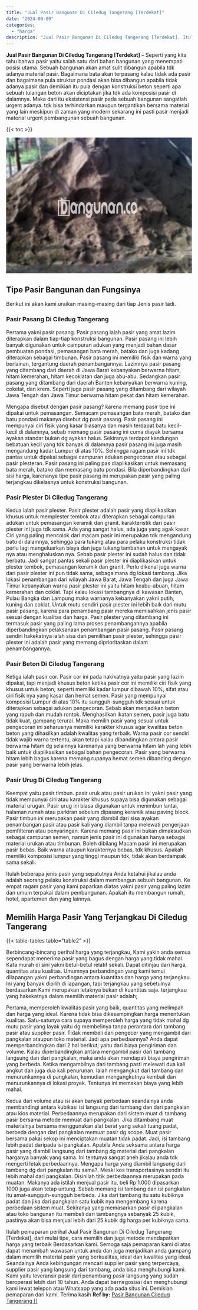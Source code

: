 ```yaml
---
title: "Jual Pasir Bangunan Di Ciledug Tangerang [Terdekat]"
date: "2024-09-09"
categories: 
  - "harga"
description: "Jual Pasir Bangunan Di Ciledug Tangerang [Terdekat]. Itulah pemaparan perihal Jual Pasir Bangunan Di Ciledug Tangerang [Terdekat], dari mulai tipe, cara me..."
---
```


**Jual Pasir Bangunan Di Ciledug Tangerang \[Terdekat\]** – Seperti yang kita tahu bahwa pasir yaitu salah satu dari bahan bangunan yang menempati posisi utama. Sebuah bangunan akan amat sulit dibangun apabila tdk adanya material pasir. Bagaimana bata akan terpasang kalau tidak ada pasir dan bagaimana pula struktur pondasi akan bisa dibangun apabila tidak adanya pasir dan demikian itu pula dengan konstruksi beton seperti apa sebuah tulangan beton akan diciptakan jika tdk ada komposisi pasir di dalamnya. Maka dari itu eksistensi pasir pada sebuah bangunan sangatlah urgent adanya. tdk bisa terhindarkan maupun tergantikan bersama material yang lain meskipun di zaman yang modern sekarang ini pasti pasir menjadi material urgent pembangunan sebuah bangunan.

{{< toc >}}

![Jual Pasir Bangunan Di Ciledug Tangerang [Terdekat]](/images/jual-pasir-bangunan-71.png)

## Tipe Pasir Bangunan dan Fungsinya

Berikut ini akan kami uraikan masing-masing dari tiap Jenis pasir tadi.

### Pasir Pasang Di Ciledug Tangerang

Pertama yakni pasir pasang. Pasir pasang ialah pasir yang amat lazim diterapkan dalam tiap-tiap konstruksi bangunan. Pasir pasang ini lebih banyak digunakan untuk campuran adukan yang menjadi bahan dasar pembuatan pondasi, pemasangan bata merah, batako dan juga kadang diterapkan sebagai timbunan. Pasir pasang ini memiliki fisik dan warna yang berlainan, tergantung daerah penambangannya. Lazimnya pasir pasang yang ditambang dari daerah di Jawa Barat kebanyakan berwarna hitam, hitam kemerahan, hitam kecoklatan dan juga abu-abu. Sedangkan pasir pasang yang ditambang dari daerah Banten kebanyakan berwarna kuning, cokelat, dan krem. Seperti juga pasir pasang yang ditambang dari wilayah Jawa Tengah dan Jawa Timur berwarna hitam pekat dan hitam kemerahan.

Mengapa disebut dengan pasir pasang? karena memang pasir tipe ini dipakai untuk pemasangan. Semacam pemasangan bata merah, batako dan batu pondasi makanya disebut dg pasir pasang. Pasir pasang ini mempunyai ciri fisik yang kasar biasanya dan masih terdapat batu kecil-kecil di dalamnya, sebab memang pasir pasang ini cuma diayak bersama ayakan standar bukan dg ayakan halus. Sekiranya terdapat kandungan bebatuan kecil yang tdk banyak di dalamnya pasir pasang ini juga masih mengandung kadar Lumpur di atas 10%. Sehingga ragam pasir ini tdk pantas untuk dipakai sebagai campuran adukan pengecoran atau sebagai pasir plesteran. Pasir pasang ini paling pas diaplikasikan untuk memasang bata merah, batako dan memasang batu pondasi. Bila diperbandingkan dari sisi harga, karenanya tipe pasir pasang ini merupakan pasir yang paling terjangkau dikelasnya untuk konstruksi bangunan.

### Pasir Plester Di Ciledug Tangerang

Kedua ialah pasir plester. Pasir plester adalah pasir yang diaplikasikan khusus untuk memplester tembok atau diterapkan sebagai campuran adukan untuk pemasangan keramik dan granit. karakteristik dari pasir plester ini juga tdk sama. Ada yang sangat halus, ada juga yang agak kasar. Ciri yang paling mencolok dari macam pasir ini merupakan tdk mengandung batu di dalamnya, sehingga para tukang atau para pelaku konstruksi tidak perlu lagi mengeluarkan biaya dan juga tukang tambahan untuk mengayak nya atau menghaluskan nya. Sebab pasir plester ini sudah halus dan tidak berbatu. Jadi sangat pantas sekali pasir plester ini diaplikasikan untuk plester tembok, pemasangan keramik dan granit. Perlu dikenal juga warna dari pasir plester ini pun tidak sama, sebagaimana dg lokasi tambang. Jika lokasi penambangan dari wilayah Jawa Barat, Jawa Tengah dan juga Jawa Timur kebanyakan warna pasir plester ini yaitu hitam keabu-abuan, hitam kemerahan dan coklat. Tapi kalau lokasi tambangnya di kawasan Banten, Pulau Bangka dan Lampung maka warnanya kebanyakan yakni putih, kuning dan coklat. Untuk mutu sendiri pasir plester ini lebih baik dari mutu pasir pasang, karena para penambang pasir mereka memisahkan jenis pasir sesuai dengan kualitas dan harga. Pasir plester yang ditambang ini termasuk pasir yang paling lama proses penambangannya apabila diperbandingkan pelaksanaan penambangan pasir pasang. Pasir pasang sendiri hakekatnya ialah sisa dari pemilihan pasir plester, sehingga pasir plester ini adalah pasir yang memang diprioritaskan dalam penambangannya.

### Pasir Beton Di Ciledug Tangerang

Ketiga ialah pasir cor. Pasir cor ini pada hakikatnya yaitu pasir yang lazim dipakai, tapi menjadi khusus beton ketika pasir cor ini memiliki ciri fisik yang khusus untuk beton; seperti memiliki kadar lumpur dibawah 10%, sifat atau ciri fisik nya yang kasar dan hemat semen. Pasir yang mempunyai komposisi Lumpur di atas 10% itu sungguh-sungguh tdk sesuai untuk diterapkan sebagai adukan pengecoran. Sebab akan menjadikan beton yang rapuh dan mudah rontok. Menghasilkan ikatan semen, pasir juga batu tidak kuat, gampang terurai. Maka memilih pasir yang sesuai untuk pengecoran ini seharusnya memiliki karakter khusus agar kwalitas beton beton yang dihasilkan adalah kwalitas yang terbaik. Warna pasir cor sendiri tidak wajib warna tertentu, akan tetapi kalau dibandingkan antara pasir berwarna hitam dg selainnya karenanya yang berwarna hitam lah yang lebih baik untuk diaplikasikan sebagai bahan pengecoran. Pasir yang berwarna hitam lebih bagus karena memang rupanya hemat semen dibanding dengan pasir yang berwarna lebih jelas.

### Pasir Urug Di Ciledug Tangerang

Keempat yaitu pasir timbun. pasir uruk atau pasir urukan ini yakni pasir yang tidak mempunyai ciri atau karakter khusus supaya bisa digunakan sebagai material urugan. Pasir urug ini biasa digunakan untuk menimbun lantai, halaman rumah atau parkiran sebelum dipasang keramik atau paving block. Pasir timbun ini merupakan pasir yang diambil dari sisa ayakan penambangan pasir atau pasir kali yang diambil tanpa melewati pengerjaan pemfilteran atau penyaringan. Karena memang pasir ini bukan dimaksudkan sebagai campuran semen, namun jenis pasir ini digunakan hanya sebagai material urukan atau timbunan. Boleh dibilang Macam pasir ini merupakan pasir bebas. Baik warna ataupun karakternya bebas, tdk khusus. Apakah memiliki komposisi lumpur yang tinggi maupun tdk, tidak akan berdampak sama sekali.

Itulah beberapa jenis pasir yang sepatutnya Anda ketahui jikalau anda adalah seorang pelaku konstruksi dalam membangun sebuah bangunan. Ke empat ragam pasir yang kami paparkan diatas yakni pasir yang paling lazim dan umum terpakai dalam pembangunan. Apakah itu membangun rumah, hotel, apartemen dan yang lainnya.

## Memilih Harga Pasir Yang Terjangkau Di Ciledug Tangerang

{{< table-tables table="table2" >}}

Berbincang-bincang perihal harga yang terjangkau, Kami yakin anda semua sependapat menerima pasir yang bagus dengan harga yang tidak mahal. Kata murah di sini yakni betul-betul relatif sekali. Dapat ditinjau dari harga, quantitas atau kualitas. Umumnya perbandingan yang kami temui dilapangan yakni perbandingan antara kuantitas dan harga yang terjangkau. Ini yang banyak dipilih di lapangan, tapi terjangkau yang sebetulnya berdasarkan Kami merupakan letaknya bukan di kuantitas saja. terjangkau yang hakekatnya dalam memilih material pasir adalah;

Pertama, memperoleh kwalitas pasir yang baik, quantitas yang melimpah dan harga yang ideal. Karena tidak bisa dikesampingkan harga menentukan kualitas. Satu-satunya cara supaya memperoleh harga yang tidak mahal dg mutu pasir yang layak yaitu dg membelinya tanpa perantara dari tambang pasir atau supplier pasir. Tidak membeli dari pengecer yang mengambil dari pangkalan ataupun toko material. Jadi apa perbedaannya? Anda dapat memperbandingkan dari 2 hal berikut; yaitu dari biaya pengiriman dan volume. Kalau diperbandingkan antara mengambil pasir dari tambang langsung dan dari pangkalan, maka anda akan mendapati biaya pengiriman yang berbeda. Ketika mengambilnya dari tambang pasti melewati dua kali angkut dan juga dua kali penurunan. Ialah mengangkut dari tambang dan menurunkannya di pangkalan, kemudian mengangkutnya kembali dan menurunkannya di lokasi proyek. Tentunya ini memakan biaya yang lebih mahal.

Kedua dari volume atau isi akan banyak perbedaan seandainya anda membandingi antara kubikasi isi langsung dari tambang dan dari pangkalan atau kios material. Perbedaannya merupakan dari sistem muat di tambang pasir bersama metode memuat dari pangkalan. Jika ditambang muat materialnya bersama menggunakan alat berat yang sekali tuang padat, berbeda dengan dari pangkalan memuat pasir dg scope. Muat pasir bersama pakai sekop ini menciptakan muatan tidak padat. Jadi, isi tambang lebih padat daripada isi pangkalan. Apabila Anda seksama antara harga pasir yang diambil langsung dari tambang dg material dari pangkalan harganya banyak yang sama. Ini tentunya sangat aneh jikalau anda tdk mengerti letak perbedaannya. Mengapa harga yang diambil langsung dari tambang dg dari pangkalan itu sama?. Meski kos transportasinya sendiri itu lebih mahal dari pangkalan. Disinilah titik perbedaannya merupakan pada muatan. Makanya ada istilah menjual pasir itu, beli Rp 1.000 dipasarkan 1000 juga akan tetap untung. Sebab memang isi tambang dan isi pangkalan itu amat-sungguh-sungguh berbeda. Jika dari tambang itu satu kubiknya padat dan jika dari pangkalan satu kubik nya mengembang karena perbedaan sistem muat. Sekiranya yang memasarkan pasir di pangkalan atau toko bangunan itu membeli dari tambangnya sebanyak 25 kubik, pastinya akan bisa menjual lebih dari 25 kubik dg harga per kubiknya sama.

Itulah pemaparan perihal Jual Pasir Bangunan Di Ciledug Tangerang \[Terdekat\], dari mulai tipe, cara memilih dan juga metode mendapatkan harga yang terbaik Berdasarkan kami. Semoga saja pemaparan kami di atas dapat menambah wawasan untuk anda dan juga menjadikan anda gampang dalam memilih material pasir yang berkualitas, ideal dan kwalitas yang ideal. Seandainya Anda kebingungan mencari supplier pasir yang terpercaya, supplier pasir yang langsung dari tambang, anda bisa menghubungi kami. Kami yaitu leveransir pasir dari penambang pasir langsung yang sudah beroperasi lebih dari 10 tahun. Anda dapat bernegosiasi dan menghubungi kami lewat telepon atau Whatsapp yang ada pada situs ini. Demikian pemaparan dari kami. Terima kasih
**Ref by:** [Pasir Bangunan Ciledug Tangerang []](https://id.wikipedia.org/wiki/Pasir)
